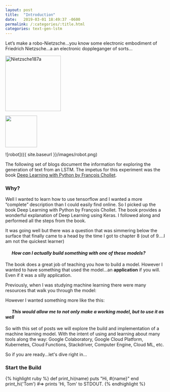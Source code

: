 ```yaml
---
layout: post
title:  "Introduction"
date:   2019-03-01 18:49:37 -0600
permalink: /:categories/:title.html
categories: text-gen-lstm
---
```

Let’s make a robo-Nietzsche...you know some electronic embodiment of Friedrich Nietzsche...a an electronic doppleganger of sorts...

<a title="Friedrich Hartmann
 [Public domain], via Wikimedia Commons" href="https://commons.wikimedia.org/wiki/File:Nietzsche187a.jpg"><img width="175" alt="Nietzsche187a" src="https://upload.wikimedia.org/wikipedia/commons/thumb/1/1b/Nietzsche187a.jpg/256px-Nietzsche187a.jpg"></a>

<img src="{{ site.baseurl }}/images/robot.png" height="100" width="100">

![robot]({{ site.baseurl }}/images/robot.png)

The following set of blogs document the information for exploring the generation of text from an LSTM.
The impetus for this experiment was the book [Deep Learning with Python by François Chollet][DLwP_Book]. 

### Why?

Well I  wanted to learn how to use tensorflow and I wanted a more “complete” description than I could easily find online. 
So I picked up the book Deep Learning with Python by François Chollet. 
The book provides a wonderful explanation of Deep Learning using Keras. 
I followed along and performed all the steps from the book. 

It was going well but there was a question that was simmering below the surface that finally came to a head by the time I got to chapter 8  (out of 9....I am not the quickest learner) 

#### &nbsp;&nbsp;&nbsp;&nbsp;&nbsp;&nbsp;*How can I **actually** build something with one of these models?*

The book does a great job of teaching you how to build a model.
However I wanted to have something that used the model...an **application** if you will. 
Even if it was a silly application.

Previously, when I was studying machine learning there were many resources that walk you through the model:

However I wanted something more like the this:


#### &nbsp;&nbsp;&nbsp;&nbsp;&nbsp;&nbsp;*This would allow me to not only **make** a working model, but to **use** it as well*

So with this set of posts we will explore the build and implementation of a machine learning model. 
With the intent of using and learning about many tools along the way: Google Colaboratory, Google Cloud Platform, Kubernetes, Cloud Functions, Stackdriver, Computer Engine, Cloud ML, etc. 

So if you are ready...let's dive right in...

### Start the Build



{% highlight ruby %}
def print_hi(name)
  puts "Hi, #{name}"
end
print_hi('Tom')
#=> prints 'Hi, Tom' to STDOUT.
{% endhighlight %}


[DLwP_Book]: https://www.manning.com/books/deep-learning-with-python
[DLwP_github]: https://github.com/fchollet/deep-learning-with-python-notebooks
[robot_img]: ({{site.url}}/images/robot.png)
